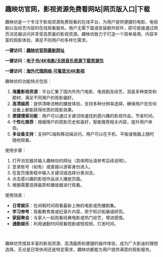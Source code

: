 <h2>趣映坊官网，影视资源免费看网站|网页版入口|下载</h2>
<p>趣映坊是一个专注于影视资源免费观看的在线平台，为用户提供便捷的电影、电视剧以及综艺内容的在线观看服务。用户无需下载或安装额外软件，即可直接通过网页浏览器访问并享受高质量的影视资源。趣映坊致力于打造一个简单易用、内容丰富的观影体验，满足不同用户的多样化需求。</p>
<p><strong>一键访问：</strong><a href="https://www.xxsnav.com/sites/17761.html " target="_blank"><strong>趣映坊官网最新网址</strong></a></p>
<p><strong>一键访问：</strong><a href="https://wangpanziyuan.pages.dev/" target="_blank"><strong>电子书/4K电影/无损音乐资源下载资源包</strong></a></p>
<p><strong>一键访问：</strong><a href="http://ip.harmonylink.net/share/e82025" target="_blank"><strong>海外代理网络·可看蓝光4K影视</strong></a></p>
<p>趣映坊的功能特点包括：</p>
<ol>
  <li><strong>海量影视资源</strong>：平台汇集了国内外热门电影、电视剧及综艺，涵盖多种类型和题材，满足不同用户的观影偏好。</li>
  <li><strong>高清画质</strong>：提供清晰流畅的播放体验，支持多种分辨率选择，确保用户在任何设备上都能获得优质的观影效果。</li>
  <li><strong>便捷搜索功能</strong>：用户可以通过关键词快速找到感兴趣的影视作品，节省时间。</li>
  <li><strong>个性化推荐</strong>：根据用户的观影历史和喜好，智能推荐相关内容，提升用户体验。</li>
  <li><strong>多设备支持</strong>：支持PC端和移动端访问，用户可以在手机、平板或电脑上随时随地观看。</li>
</ol>
<p>使用步骤：</p>
<ol>
  <li>打开浏览器并输入趣映坊的网址（具体网址请参考后续说明）。</li>
  <li>登录账号（如有）或直接以游客身份进入。</li>
  <li>在首页搜索框中输入关键词或选择分类浏览。</li>
  <li>点击感兴趣的影视作品进入播放页面。</li>
  <li>根据需要选择画质和播放器进行观看。</li>
</ol>
<p>使用场景：</p>
<ul>
  <li><strong>日常娱乐</strong>：在闲暇时间观看最新上映的电影或热播剧集。</li>
  <li><strong>学习参考</strong>：观看教育类或纪录片内容，用于知识拓展或研究。</li>
  <li><strong>家庭聚会</strong>：与家人一起观看经典电影或热门综艺，增进感情。</li>
  <li><strong>通勤娱乐</strong>：利用通勤时间观看短剧或短视频，打发时间。</li>
</ul>
<p>&nbsp;</p>
<p>趣映坊凭借其丰富的影视资源、高清画质和便捷的操作体验，成为广大影迷的理想选择。无论是日常休闲还是特定需求，趣映坊都能为用户提供满意的观影服务。</p>
